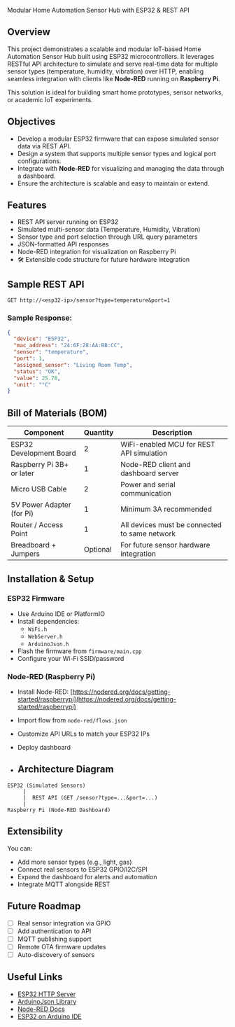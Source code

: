 Modular Home Automation Sensor Hub with ESP32 & REST API

## Overview

This project demonstrates a scalable and modular IoT-based Home Automation Sensor Hub built using ESP32 microcontrollers. 
It leverages RESTful API architecture to simulate and serve real-time data for multiple sensor types (temperature, humidity, vibration) over HTTP, enabling seamless integration with clients like **Node-RED** running on **Raspberry Pi**.

This solution is ideal for building smart home prototypes, sensor networks, or academic IoT experiments.

## Objectives

- Develop a modular ESP32 firmware that can expose simulated sensor data via REST API.
- Design a system that supports multiple sensor types and logical port configurations.
- Integrate with **Node-RED** for visualizing and managing the data through a dashboard.
- Ensure the architecture is scalable and easy to maintain or extend.

## Features

-  REST API server running on ESP32
-  Simulated multi-sensor data (Temperature, Humidity, Vibration)
-  Sensor type and port selection through URL query parameters
-  JSON-formatted API responses
-  Node-RED integration for visualization on Raspberry Pi
- 🛠 Extensible code structure for future hardware integration

## Sample REST API

```
GET http://<esp32-ip>/sensor?type=temperature&port=1
```
### Sample Response:

```json
{
  "device": "ESP32",
  "mac_address": "24:6F:28:AA:BB:CC",
  "sensor": "temperature",
  "port": 1,
  "assigned_sensor": "Living Room Temp",
  "status": "OK",
  "value": 25.78,
  "unit": "°C"
}
```
## Bill of Materials (BOM)

| Component                  | Quantity | Description                                     |
|---------------------------|----------|-------------------------------------------------|
| ESP32 Development Board   | 2        | WiFi-enabled MCU for REST API simulation        |
| Raspberry Pi 3B+ or later | 1        | Node-RED client and dashboard server            |
| Micro USB Cable           | 2        | Power and serial communication                  |
| 5V Power Adapter (for Pi) | 1        | Minimum 3A recommended                          |
| Router / Access Point     | 1        | All devices must be connected to same network   |
| Breadboard + Jumpers      | Optional | For future sensor hardware integration          |

## Installation & Setup

### ESP32 Firmware
- Use Arduino IDE or PlatformIO
- Install dependencies:
  - `WiFi.h`
  - `WebServer.h`
  - `ArduinoJson.h`
- Flash the firmware from `firmware/main.cpp`
- Configure your Wi-Fi SSID/password

### Node-RED (Raspberry Pi)
- Install Node-RED:
  [https://nodered.org/docs/getting-started/raspberrypi](https://nodered.org/docs/getting-started/raspberrypi)
- Import flow from `node-red/flows.json`
- Customize API URLs to match your ESP32 IPs
- Deploy dashboard

- ## Architecture Diagram

```
ESP32 (Simulated Sensors)
     |
     |  REST API (GET /sensor?type=...&port=...)
     |
Raspberry Pi (Node-RED Dashboard)
```

## Extensibility

You can:
- Add more sensor types (e.g., light, gas)
- Connect real sensors to ESP32 GPIO/I2C/SPI
- Expand the dashboard for alerts and automation
- Integrate MQTT alongside REST

## Future Roadmap

- [ ] Real sensor integration via GPIO
- [ ] Add authentication to API
- [ ] MQTT publishing support
- [ ] Remote OTA firmware updates
- [ ] Auto-discovery of sensors

## Useful Links

- [ESP32 HTTP Server](https://docs.espressif.com/projects/esp-idf/en/latest/esp32/api-reference/protocols/esp_http_server.html)
- [ArduinoJson Library](https://arduinojson.org/)
- [Node-RED Docs](https://nodered.org/docs/)
- [ESP32 on Arduino IDE](https://randomnerdtutorials.com/installing-the-esp32-board-in-arduino-ide/)
